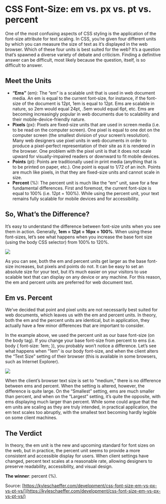 CSS Font-Size: em vs. px vs. pt vs. percent
===========================================
One of the most confusing aspects of CSS styling is the application of the font-size attribute for text scaling. In CSS, you’re given four different units by which you can measure the size of text as it’s displayed in the web browser. Which of these four units is best suited for the web? It’s a question that’s spawned a diverse variety of debate and criticism. Finding a definitive answer can be difficult, most likely because the question, itself, is so difficult to answer.

Meet the Units
--------------
* **“Ems”** (em): The “em” is a scalable unit that is used in web document media. An em is equal to the current font-size, for instance, if the font-size of the document is 12pt, 1em is equal to 12pt. Ems are scalable in nature, so 2em would equal 24pt, .5em would equal 6pt, etc. Ems are becoming increasingly popular in web documents due to scalability and their mobile-device-friendly nature.
* **Pixels** (px): Pixels are fixed-size units that are used in screen media (i.e. to be read on the computer screen). One pixel is equal to one dot on the computer screen (the smallest division of your screen’s resolution). Many web designers use pixel units in web documents in order to produce a pixel-perfect representation of their site as it is rendered in the browser. One problem with the pixel unit is that it does not scale upward for visually-impaired readers or downward to fit mobile devices.
* **Points** (pt): Points are traditionally used in print media (anything that is to be printed on paper, etc.). One point is equal to 1/72 of an inch. Points are much like pixels, in that they are fixed-size units and cannot scale in size.
* **Percent** (%): The percent unit is much like the “em” unit, save for a few fundamental differences. First and foremost, the current font-size is equal to 100% (i.e. 12pt = 100%). While using the percent unit, your text remains fully scalable for mobile devices and for accessibility.

So, What’s the Difference?
--------------------------
It’s easy to understand the difference between font-size units when you see them in action. Generally, **1em = 12pt = 16px = 100%**. When using these font-sizes, let’s see what happens when you increase the base font size (using the body CSS selector) from 100% to 120%.

![](https://kyleschaeffer.com/wp-content/uploads/2008/09/font-size-1.gif)

As you can see, both the em and percent units get larger as the base font-size increases, but pixels and points do not. It can be easy to set an absolute size for your text, but it’s much easier on your visitors to use scalable text that can display on any device or any machine. For this reason, the em and percent units are preferred for web document text.

Em vs. Percent
--------------
We’ve decided that point and pixel units are not necessarily best suited for web documents, which leaves us with the em and percent units. In theory, both the em and the percent units are identical, but in application, they actually have a few minor differences that are important to consider.

In the example above, we used the percent unit as our base font-size (on the body tag). If you change your base font-size from percent to ems (i.e. body { font-size: 1em; }), you probably won’t notice a difference. Let’s see what happens when “1em” is our body font-size, and when the client alters the “Text Size” setting of their browser (this is available in some browsers, such as Internet Explorer).

![](https://kyleschaeffer.com/wp-content/uploads/2008/09/font-size-2.gif)

When the client’s browser text size is set to “medium,” there is no difference between ems and percent. When the setting is altered, however, the difference is quite large. On the “Smallest” setting, ems are much smaller than percent, and when on the “Largest” setting, it’s quite the opposite, with ems displaying much larger than percent. While some could argue that the em units are scaling as they are truly intended, in practical application, the em text scales too abruptly, with the smallest text becoming hardly legible on some client machines.

The Verdict
-----------
In theory, the em unit is the new and upcoming standard for font sizes on the web, but in practice, the percent unit seems to provide a more consistent and accessible display for users. When client settings have changed, percent text scales at a reasonable rate, allowing designers to preserve readability, accessibility, and visual design.

**The winner**: percent (%).

Source:
[https://kyleschaeffer.com/development/css-font-size-em-vs-px-vs-pt-vs/](https://kyleschaeffer.com/development/css-font-size-em-vs-px-vs-pt-vs/)
